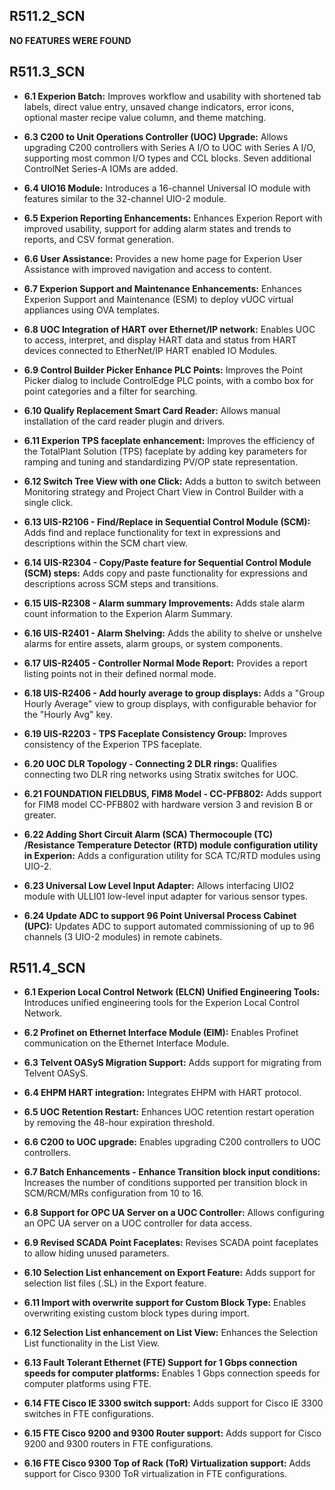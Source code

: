## R511.2_SCN

**NO FEATURES WERE FOUND**

## R511.3_SCN

- **6.1 Experion Batch:** Improves workflow and usability with shortened tab labels, direct value entry, unsaved change indicators, error icons, optional master recipe value column, and theme matching.

- **6.3 C200 to Unit Operations Controller (UOC) Upgrade:** Allows upgrading C200 controllers with Series A I/O to UOC with Series A I/O, supporting most common I/O types and CCL blocks.  Seven additional ControlNet Series-A IOMs are added.

- **6.4 UIO16 Module:** Introduces a 16-channel Universal IO module with features similar to the 32-channel UIO-2 module.

- **6.5 Experion Reporting Enhancements:** Enhances Experion Report with improved usability, support for adding alarm states and trends to reports, and CSV format generation.

- **6.6 User Assistance:** Provides a new home page for Experion User Assistance with improved navigation and access to content.

- **6.7 Experion Support and Maintenance Enhancements:** Enhances Experion Support and Maintenance (ESM) to deploy vUOC virtual appliances using OVA templates.

- **6.8 UOC Integration of HART over Ethernet/IP network:** Enables UOC to access, interpret, and display HART data and status from HART devices connected to EtherNet/IP HART enabled IO Modules.

- **6.9 Control Builder Picker Enhance PLC Points:** Improves the Point Picker dialog to include ControlEdge PLC points, with a combo box for point categories and a filter for searching.

- **6.10 Qualify Replacement Smart Card Reader:**  Allows manual installation of the card reader plugin and drivers.

- **6.11 Experion TPS faceplate enhancement:** Improves the efficiency of the TotalPlant Solution (TPS) faceplate by adding key parameters for ramping and tuning and standardizing PV/OP state representation.

- **6.12 Switch Tree View with one Click:** Adds a button to switch between Monitoring strategy and Project Chart View in Control Builder with a single click.

- **6.13 UIS-R2106 - Find/Replace in Sequential Control Module (SCM):** Adds find and replace functionality for text in expressions and descriptions within the SCM chart view.

- **6.14 UIS-R2304 - Copy/Paste feature for Sequential Control Module (SCM) steps:** Adds copy and paste functionality for expressions and descriptions across SCM steps and transitions.

- **6.15 UIS-R2308 - Alarm summary Improvements:** Adds stale alarm count information to the Experion Alarm Summary.

- **6.16 UIS-R2401 - Alarm Shelving:** Adds the ability to shelve or unshelve alarms for entire assets, alarm groups, or system components.

- **6.17 UIS-R2405 - Controller Normal Mode Report:** Provides a report listing points not in their defined normal mode.

- **6.18 UIS-R2406 - Add hourly average to group displays:** Adds a "Group Hourly Average" view to group displays, with configurable behavior for the "Hourly Avg" key.

- **6.19 UIS-R2203 - TPS Faceplate Consistency Group:** Improves consistency of the Experion TPS faceplate.

- **6.20 UOC DLR Topology - Connecting 2 DLR rings:** Qualifies connecting two DLR ring networks using Stratix switches for UOC.

- **6.21 FOUNDATION FIELDBUS, FIM8 Model - CC-PFB802:** Adds support for FIM8 model CC-PFB802 with hardware version 3 and revision B or greater.

- **6.22 Adding Short Circuit Alarm (SCA) Thermocouple (TC) /Resistance Temperature Detector (RTD) module configuration utility in Experion:** Adds a configuration utility for SCA TC/RTD modules using UIO-2.

- **6.23 Universal Low Level Input Adapter:** Allows interfacing UIO2 module with ULLI01 low-level input adapter for various sensor types.

- **6.24 Update ADC to support 96 Point Universal Process Cabinet (UPC):** Updates ADC to support automated commissioning of up to 96 channels (3 UIO-2 modules) in remote cabinets.



## R511.4_SCN

- **6.1 Experion Local Control Network (ELCN) Unified Engineering Tools:** Introduces unified engineering tools for the Experion Local Control Network.

- **6.2 Profinet on Ethernet Interface Module (EIM):** Enables Profinet communication on the Ethernet Interface Module.

- **6.3 Telvent OASyS Migration Support:** Adds support for migrating from Telvent OASyS.

- **6.4 EHPM HART integration:** Integrates EHPM with HART protocol.

- **6.5 UOC Retention Restart:** Enhances UOC retention restart operation by removing the 48-hour expiration threshold.

- **6.6 C200 to UOC upgrade:** Enables upgrading C200 controllers to UOC controllers.

- **6.7 Batch Enhancements - Enhance Transition block input conditions:** Increases the number of conditions supported per transition block in SCM/RCM/MRs configuration from 10 to 16.

- **6.8 Support for OPC UA Server on a UOC Controller:** Allows configuring an OPC UA server on a UOC controller for data access.

- **6.9 Revised SCADA Point Faceplates:** Revises SCADA point faceplates to allow hiding unused parameters.

- **6.10 Selection List enhancement on Export Feature:** Adds support for selection list files (.SL) in the Export feature.

- **6.11 Import with overwrite support for Custom Block Type:** Enables overwriting existing custom block types during import.

- **6.12 Selection List enhancement on List View:** Enhances the Selection List functionality in the List View.

- **6.13 Fault Tolerant Ethernet (FTE) Support for 1 Gbps connection speeds for computer platforms:** Enables 1 Gbps connection speeds for computer platforms using FTE.

- **6.14 FTE Cisco IE 3300 switch support:** Adds support for Cisco IE 3300 switches in FTE configurations.

- **6.15 FTE Cisco 9200 and 9300 Router support:** Adds support for Cisco 9200 and 9300 routers in FTE configurations.

- **6.16 FTE Cisco 9300 Top of Rack (ToR) Virtualization support:** Adds support for Cisco 9300 ToR virtualization in FTE configurations.



